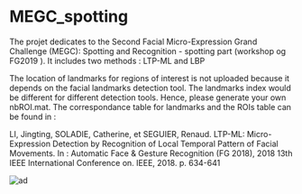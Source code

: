 # MEGC_spotting
The projet dedicates to the Second Facial Micro-Expression Grand Challenge (MEGC): Spotting and Recognition - spotting part (workshop og FG2019 ).
It includes two methods : LTP-ML and LBP

The location of landmarks for regions of interest is not uploaded because it depends on the facial landmarks detection tool. The landmarks index would be different for different detection tools. Hence, please generate your own nbROI.mat. The correspondance table for landmarks and the ROIs table can be found in :

LI, Jingting, SOLADIE, Catherine, et SEGUIER, Renaud. LTP-ML: Micro-Expression Detection by Recognition of Local Temporal Pattern of Facial Movements. In : Automatic Face & Gesture Recognition (FG 2018), 2018 13th IEEE International Conference on. IEEE, 2018. p. 634-641 

![ad](https://github.com/jingtingEmmaLi/MEGC_spotting/images/ad1.jpg)
